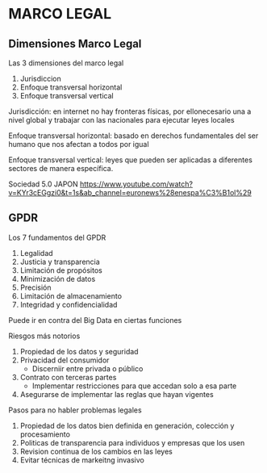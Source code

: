 ![]()
# MARCO LEGAL

## Dimensiones Marco Legal
Las 3 dimensiones del marco legal
1. Jurisdiccion
2. Enfoque transversal horizontal
3. Enfoque transversal vertical

Jurisdicción: en internet no hay fronteras físicas,  por ellonecesario una a nivel global y trabajar con las nacionales para ejecutar leyes locales

Enfoque transversal horizontal: basado en derechos fundamentales del ser humano que nos afectan a todos por igual

Enfoque transversal vertical: leyes que pueden ser aplicadas a diferentes sectores de manera específica.

Sociedad 5.0 JAPON https://www.youtube.com/watch?v=KYr3cEGgzi0&t=1s&ab_channel=euronews%28enespa%C3%B1ol%29

## GPDR
Los 7 fundamentos del GPDR
1. Legalidad
2. Justicia y transparencia
3. Limitación de propósitos
4. Minimización de datos
5. Precisión
6. Limitación de almacenamiento
7. Integridad y confidencialidad

Puede ir en contra del Big Data en ciertas funciones

Riesgos más notorios
1. Propiedad de los datos y seguridad
2. Privacidad del consumidor
    - Discerniir entre privada o público
3. Contrato con terceras partes
    - Implementar restricciones para que accedan solo a esa parte
4. Asegurarse de implementar las reglas que hayan vigentes

Pasos para no habler problemas legales
1. Propiedad de los datos bien definida en generación, colección y procesamiento
2. Politicas de transparencia para individuos y empresas que los usen
3. Revision continua de los cambios en las leyes
4. Evitar técnicas de markeitng invasivo


